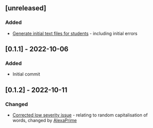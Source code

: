 ## [unreleased]

### Added

- [Generate initial text files for students](https://github.com/davmlaw/assignment_5_adelaide_uni_bioinfo/issues/1) - including initial errors

## [0.1.1] - 2022-10-06

### Added

- Initial commit

## [0.1.2] - 2022-10-11

### Changed

- [Corrected low severity issue](https://github.com/davmlaw/assignment_5_adelaide_uni_bioinfo/issues/3) - relating to random capitalisation of words, changed by [AlexaPrime](https://github.com/AlexaPrime)
